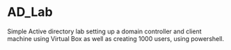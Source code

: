 # AD_Lab
Simple Active directory lab setting up a domain controller and client machine using Virtual Box as well as creating 1000 users, using powershell.
